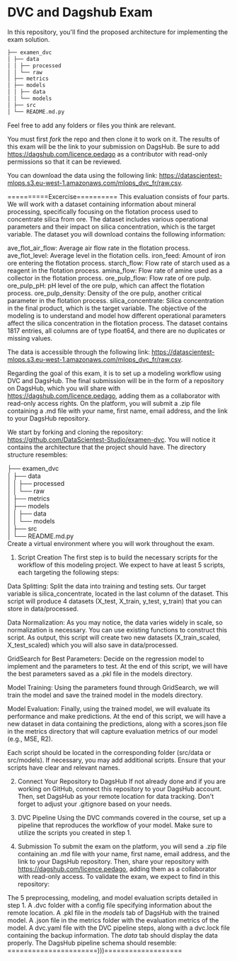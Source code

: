 # DVC and Dagshub Exam
In this repository, you'll find the proposed architecture for implementing the exam solution.

```bash
├── examen_dvc
│ ├── data
│ │ ├── processed
│ │ └── raw
│ ├── metrics
│ ├── models
│ │ ├── data
│ │ └── models
│ ├── src
│ └── README.md.py
```
Feel free to add any folders or files you think are relevant.

You must first *fork* the repo and then clone it to work on it. The results of this exam will be the link to your submission on DagsHub. Be sure to add https://dagshub.com/licence.pedago as a contributor with read-only permissions so that it can be reviewed.

You can download the data using the following link: https://datascientest-mlops.s3.eu-west-1.amazonaws.com/mlops_dvc_fr/raw.csv.

==========Excercise==========
This evaluation consists of four parts. We will work with a dataset containing information about mineral processing, specifically focusing on the flotation process used to concentrate silica from ore. The dataset includes various operational parameters and their impact on silica concentration, which is the target variable. The dataset you will download contains the following information:

ave_flot_air_flow: Average air flow rate in the flotation process.
ave_flot_level: Average level in the flotation cells.
iron_feed: Amount of iron ore entering the flotation process.
starch_flow: Flow rate of starch used as a reagent in the flotation process.
amina_flow: Flow rate of amine used as a collector in the flotation process.
ore_pulp_flow: Flow rate of ore pulp.
ore_pulp_pH: pH level of the ore pulp, which can affect the flotation process.
ore_pulp_density: Density of the ore pulp, another critical parameter in the flotation process.
silica_concentrate: Silica concentration in the final product, which is the target variable.
The objective of the modeling is to understand and model how different operational parameters affect the silica concentration in the flotation process. The dataset contains 1817 entries, all columns are of type float64, and there are no duplicates or missing values.

The data is accessible through the following link: https://datascientest-mlops.s3.eu-west-1.amazonaws.com/mlops_dvc_fr/raw.csv.

Regarding the goal of this exam, it is to set up a modeling workflow using DVC and DagsHub. The final submission will be in the form of a repository on DagsHub, which you will share with https://dagshub.com/licence.pedago, adding them as a collaborator with read-only access rights. On the platform, you will submit a .zip file containing a .md file with your name, first name, email address, and the link to your DagsHub repository.

We start by forking and cloning the repository: https://github.com/DataScientest-Studio/examen-dvc. You will notice it contains the architecture that the project should have. The directory structure resembles:

├── examen_dvc          
│   ├── data       
│   │   ├── processed      
│   │   └── raw       
│   ├── metrics       
│   ├── models      
│   │   ├── data      
│   │   └── models        
│   ├── src       
│   └── README.md.py       
Create a virtual environment where you will work throughout the exam.
1. Script Creation
The first step is to build the necessary scripts for the workflow of this modeling project. We expect to have at least 5 scripts, each targeting the following steps:

Data Splitting: Split the data into training and testing sets. Our target variable is silica_concentrate, located in the last column of the dataset. This script will produce 4 datasets (X_test, X_train, y_test, y_train) that you can store in data/processed.

Data Normalization: As you may notice, the data varies widely in scale, so normalization is necessary. You can use existing functions to construct this script. As output, this script will create two new datasets (X_train_scaled, X_test_scaled) which you will also save in data/processed.

GridSearch for Best Parameters: Decide on the regression model to implement and the parameters to test. At the end of this script, we will have the best parameters saved as a .pkl file in the models directory.

Model Training: Using the parameters found through GridSearch, we will train the model and save the trained model in the models directory.

Model Evaluation: Finally, using the trained model, we will evaluate its performance and make predictions. At the end of this script, we will have a new dataset in data containing the predictions, along with a scores.json file in the metrics directory that will capture evaluation metrics of our model (e.g., MSE, R2).

Each script should be located in the corresponding folder (src/data or src/models). If necessary, you may add additional scripts. Ensure that your scripts have clear and relevant names.

2. Connect Your Repository to DagsHub
If not already done and if you are working on GitHub, connect this repository to your DagsHub account. Then, set DagsHub as your remote location for data tracking. Don't forget to adjust your .gitignore based on your needs.

3. DVC Pipeline
Using the DVC commands covered in the course, set up a pipeline that reproduces the workflow of your model. Make sure to utilize the scripts you created in step 1.

4. Submission
To submit the exam on the platform, you will send a .zip file containing an .md file with your name, first name, email address, and the link to your DagsHub repository. Then, share your repository with https://dagshub.com/licence.pedago, adding them as a collaborator with read-only access. To validate the exam, we expect to find in this repository:

The 5 preprocessing, modeling, and model evaluation scripts detailed in step 1.
A .dvc folder with a config file specifying information about the remote location.
A .pkl file in the _models_ tab of DagsHub with the trained model.
A .json file in the metrics folder with the evaluation metrics of the model.
A dvc.yaml file with the DVC pipeline steps, along with a dvc.lock file containing the backup information.
The _data_ tab should display the data properly.
The DagsHub pipeline schema should resemble:
======================)))===================